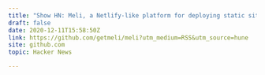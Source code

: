 ```yaml
---
title: "Show HN: Meli, a Netlify-like platform for deploying static sites"
draft: false
date: 2020-12-11T15:58:50Z
link: https://github.com/getmeli/meli?utm_medium=RSS&utm_source=hune
site: github.com
topic: Hacker News  

---
```

